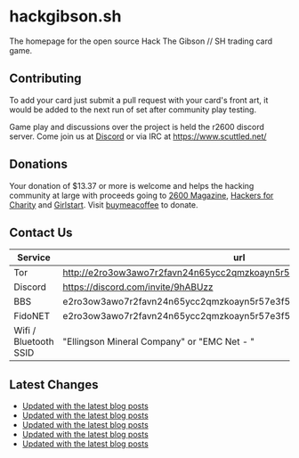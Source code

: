 # hackgibson.sh
The homepage for the open source Hack The Gibson // SH trading card game.


## Contributing

To add your card just submit a pull request with your card's front art, it would be added to the next run of set after community play testing.

Game play and discussions over the project is held the r2600 discord server. Come join us at [Discord](https://discord.com/invite/9hABUzz) or via IRC at https://www.scuttled.net/


## Donations

Your donation of $13.37 or more is welcome and helps the hacking community at large with proceeds going to [2600 Magazine](https://2600.com/), [Hackers for Charity](https://hackersforcharity.org) and [Girlstart](https://girlstart.org).  Visit [buymeacoffee](https://www.buymeacoffee.com/hackgibson.sh) to donate.


## Contact Us

Service | url
-|-
Tor | http://e2ro3ow3awo7r2favn24n65ycc2qmzkoayn5r57e3f56nvjwdcgg32ad.onion
Discord | https://discord.com/invite/9hABUzz
BBS | e2ro3ow3awo7r2favn24n65ycc2qmzkoayn5r57e3f56nvjwdcgg32ad.onion:23
FidoNET | e2ro3ow3awo7r2favn24n65ycc2qmzkoayn5r57e3f56nvjwdcgg32ad.onion:24554
Wifi / Bluetooth SSID | "Ellingson Mineral Company" or "EMC Net - <fidonet address>"

## Latest Changes
<!-- BLOG-POST-LIST:START -->
- [Updated with the latest blog posts](https://github.com/DFW2600/hackgibson.sh/commit/cf5c9a39538ced2c78a6730cfb2b66466838cbe6)
- [Updated with the latest blog posts](https://github.com/DFW2600/hackgibson.sh/commit/434a6fa282b731f8348f2543eb3a884e563737ce)
- [Updated with the latest blog posts](https://github.com/DFW2600/hackgibson.sh/commit/81f2bc0a2eec15650cca2005c85e3fa13b57d70a)
- [Updated with the latest blog posts](https://github.com/DFW2600/hackgibson.sh/commit/2f4864b930381b186279d42d8be067cee486ac2f)
- [Updated with the latest blog posts](https://github.com/DFW2600/hackgibson.sh/commit/56558b7d74f5a1a018ece9ee443f4176163f6e2f)
<!-- BLOG-POST-LIST:END -->
